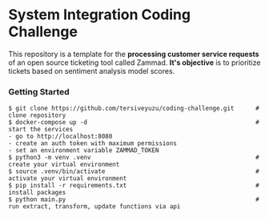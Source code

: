 # System Integration Coding Challenge #

This repository is a template for the **processing customer service requests** of an open source ticketing tool called Zammad. **It's objective** is to prioritize tickets based on sentiment analysis model scores.


### Getting Started ###

```
$ git clone https://github.com/tersiveyuzu/coding-challenge.git      # clone repository
$ docker-compose up -d                                               # start the services
- go to http://localhost:8080
- create an auth token with maximum permissions
- set an environment variable ZAMMAD_TOKEN
$ python3 -m venv .venv                                              # create your virtual environment
$ source .venv/bin/activate                                          # activate your virtual environment
$ pip install -r requirements.txt                                    # install packages
$ python main.py                                                     # run extract, transform, update functions via api
```



